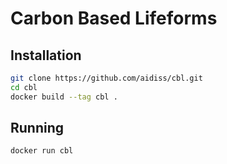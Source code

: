 # Carbon Based Lifeforms

## Installation

```bash
git clone https://github.com/aidiss/cbl.git
cd cbl
docker build --tag cbl .
```

## Running

```bash
docker run cbl
```
